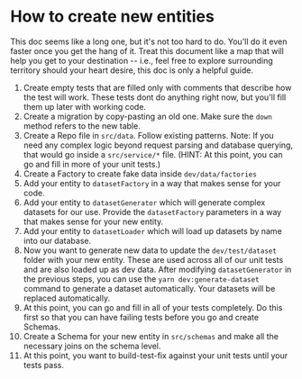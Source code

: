 # How to create new entities

This doc seems like a long one, but it's not too hard to do. You'll do it even faster once you get the hang of it. Treat this document like a map that will help you get to your destination -- i.e., feel free to explore surrounding territory should your heart desire, this doc is only a helpful guide.

1. Create empty tests that are filled only with comments that describe how the test will work. These tests dont do anything right now, but you'll fill them up later with working code.
2. Create a migration by copy-pasting an old one. Make sure the `down` method refers to the new table.
3. Create a Repo file in `src/data`. Follow existing patterns. Note: If you need any complex logic beyond request parsing and database querying, that would go inside a `src/service/*` file. (HINT: At this point, you can go and fill in more of your unit tests.)
4. Create a Factory to create fake data inside `dev/data/factories`
5. Add your entity to `datasetFactory` in a way that makes sense for your code.
6. Add your entity to `datasetGenerator` which will generate complex datasets for our use. Provide the `datasetFactory` parameters in a way that makes sense for your new entity.
7. Add your entity to `datasetLoader` which will load up datasets by name into our database.
8. Now you want to generate new data to update the `dev/test/dataset` folder with your new entity. These are used across all of our unit tests and are also loaded up as dev data. After modifying `datasetGenerator` in the previous steps, you can use the `yarn dev:generate-dataset` command to generate a dataset automatically. Your datasets will be replaced automatically.
9. At this point, you can go and fill in all of your tests completely. Do this first so that you can have failing tests before you go and create Schemas.
10. Create a Schema for your new entity in `src/schemas` and make all the necessary joins on the schema level.
11. At this point, you want to build-test-fix against your unit tests until your tests pass.
